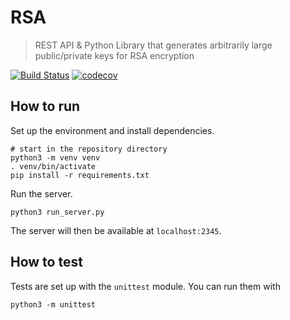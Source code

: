 # RSA

> REST API & Python Library that generates arbitrarily large public/private keys for RSA encryption

[![Build Status](https://travis-ci.com/horeilly1101/rsa.svg?branch=master)](https://travis-ci.com/horeilly1101/rsa)
[![codecov](https://codecov.io/gh/horeilly1101/rsa/branch/master/graph/badge.svg)](https://codecov.io/gh/horeilly1101/rsa)

## How to run

Set up the environment and install dependencies.
```
# start in the repository directory
python3 -m venv venv
. venv/bin/activate
pip install -r requirements.txt
```

Run the server.
```
python3 run_server.py
```

The server will then be available at `localhost:2345`.

## How to test

Tests are set up with the `unittest` module. You can run them with
```
python3 -m unittest
```
